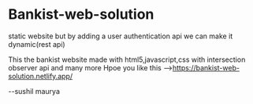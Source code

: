 # Bankist-web-solution

static website but by adding a user authentication api we can make it dynamic(rest api)

This the bankist website made with html5,javascript,css with intersection observer api and many more
Hpoe you like this -->https://bankist-web-solution.netlify.app/



--sushil maurya

